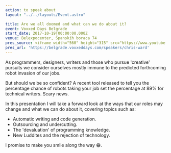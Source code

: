 ```yaml
---
action: to speak about
layout: "../../layouts/Event.astro"

title: Are we all doomed and what can we do about it?
event: Voxxed Days Belgrade
start_date: 2017-10-19T00:00:00.000Z
venue: Belexpocenter, Španskih boraca 74
pres_source: <iframe width="560" height="315" src="https://www.youtube.com/embed/HYoVkDbqCpk" frameborder="0" gesture="media" allow="encrypted-media" allowfullscreen></iframe>
pres_url: 'https://belgrade.voxxeddays.com/speakers/chris-ward'
---
```


As programmers, designers, writers and those who pursue 'creative' pursuits we consider ourselves mostly immune to the predicted forthcoming robot invasion of our jobs.

But should we be so confident? A recent tool released to tell you the percentage chance of robots taking your job set the percentage at 89% for technical writers. Scary news.

In this presentation I will take a forward look at the ways that our roles may change and what we can do about it, covering topics such as:

-   Automatic writing and code generation.
-   Outsourcing and undercutting.
-   The 'devaluation' of programming knowledge.
-   New Luddites and the rejection of technology.

I promise to make you smile along the way 😁.
